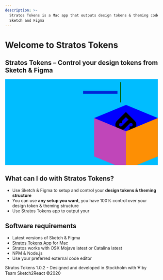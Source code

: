 ```yaml
---
description: >-
  Stratos Tokens is a Mac app that outputs design tokens & theming code for
  Sketch and Figma
---
```


# Welcome to Stratos Tokens

## Stratos Tokens – Control your design tokens from Sketch & Figma

![](.gitbook/assets/1.png)

## What can I do with Stratos Tokens?

* Use Sketch & Figma to setup and control your **design tokens & theming structure**
* You can use **any setup you want**, you have 100% control over your design token & theming structure
* Use Stratos Tokens app to output your

## Software requirements

* Latest versions of Sketch & Figma
* [Stratos Tokens App](https://gumroad.com/l/stratosalphabeta) for Mac
* Stratos works with OSX Mojave latest or Catalina latest
* NPM & Node.js
* Use your preferred external code editor

Stratos Tokens 1.0.2 - Designed and developed in Stockholm with 💗 by Team Sketch2React ©2020

